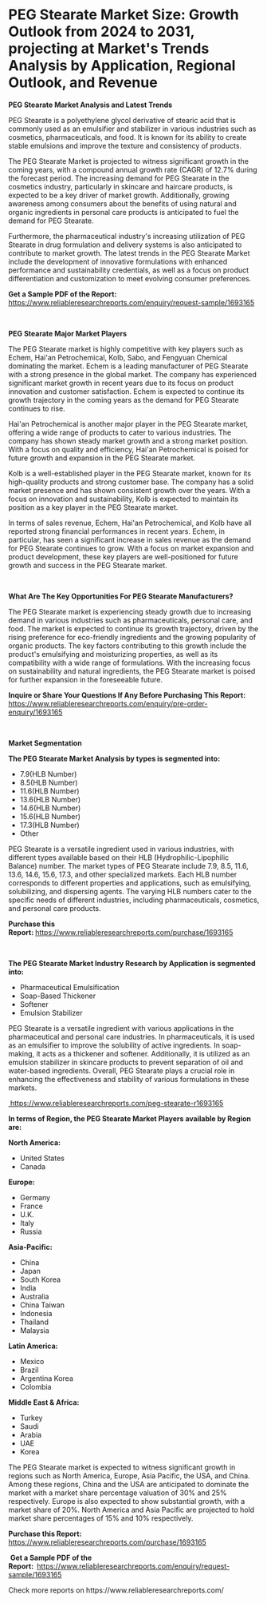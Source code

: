 <p><h1>PEG Stearate Market Size: Growth Outlook from 2024 to 2031, projecting at Market's Trends Analysis by Application, Regional Outlook, and Revenue</h1></p><p><strong>PEG Stearate Market Analysis and Latest Trends</strong></p>
<p><p>PEG Stearate is a polyethylene glycol derivative of stearic acid that is commonly used as an emulsifier and stabilizer in various industries such as cosmetics, pharmaceuticals, and food. It is known for its ability to create stable emulsions and improve the texture and consistency of products.</p><p>The PEG Stearate Market is projected to witness significant growth in the coming years, with a compound annual growth rate (CAGR) of 12.7% during the forecast period. The increasing demand for PEG Stearate in the cosmetics industry, particularly in skincare and haircare products, is expected to be a key driver of market growth. Additionally, growing awareness among consumers about the benefits of using natural and organic ingredients in personal care products is anticipated to fuel the demand for PEG Stearate.</p><p>Furthermore, the pharmaceutical industry's increasing utilization of PEG Stearate in drug formulation and delivery systems is also anticipated to contribute to market growth. The latest trends in the PEG Stearate Market include the development of innovative formulations with enhanced performance and sustainability credentials, as well as a focus on product differentiation and customization to meet evolving consumer preferences.</p></p>
<p><strong>Get a Sample PDF of the Report:&nbsp;</strong> <a href="https://www.reliableresearchreports.com/enquiry/request-sample/1693165">https://www.reliableresearchreports.com/enquiry/request-sample/1693165</a></p>
<p>&nbsp;</p>
<p><strong>PEG Stearate Major Market Players</strong></p>
<p><p>The PEG Stearate market is highly competitive with key players such as Echem, Hai'an Petrochemical, Kolb, Sabo, and Fengyuan Chemical dominating the market. Echem is a leading manufacturer of PEG Stearate with a strong presence in the global market. The company has experienced significant market growth in recent years due to its focus on product innovation and customer satisfaction. Echem is expected to continue its growth trajectory in the coming years as the demand for PEG Stearate continues to rise.</p><p>Hai'an Petrochemical is another major player in the PEG Stearate market, offering a wide range of products to cater to various industries. The company has shown steady market growth and a strong market position. With a focus on quality and efficiency, Hai'an Petrochemical is poised for future growth and expansion in the PEG Stearate market.</p><p>Kolb is a well-established player in the PEG Stearate market, known for its high-quality products and strong customer base. The company has a solid market presence and has shown consistent growth over the years. With a focus on innovation and sustainability, Kolb is expected to maintain its position as a key player in the PEG Stearate market.</p><p>In terms of sales revenue, Echem, Hai'an Petrochemical, and Kolb have all reported strong financial performances in recent years. Echem, in particular, has seen a significant increase in sales revenue as the demand for PEG Stearate continues to grow. With a focus on market expansion and product development, these key players are well-positioned for future growth and success in the PEG Stearate market.</p></p>
<p>&nbsp;</p>
<p><strong>What Are The Key Opportunities For PEG Stearate Manufacturers?</strong></p>
<p><p>The PEG Stearate market is experiencing steady growth due to increasing demand in various industries such as pharmaceuticals, personal care, and food. The market is expected to continue its growth trajectory, driven by the rising preference for eco-friendly ingredients and the growing popularity of organic products. The key factors contributing to this growth include the product's emulsifying and moisturizing properties, as well as its compatibility with a wide range of formulations. With the increasing focus on sustainability and natural ingredients, the PEG Stearate market is poised for further expansion in the foreseeable future.</p></p>
<p><strong>Inquire or Share Your Questions If Any Before Purchasing This Report:</strong> <a href="https://www.reliableresearchreports.com/enquiry/pre-order-enquiry/1693165">https://www.reliableresearchreports.com/enquiry/pre-order-enquiry/1693165</a></p>
<p>&nbsp;</p>
<p><strong>Market Segmentation</strong></p>
<p><strong>The PEG Stearate Market Analysis by types is segmented into:</strong></p>
<p><ul><li>7.9(HLB Number)</li><li>8.5(HLB Number)</li><li>11.6(HLB Number)</li><li>13.6(HLB Number)</li><li>14.6(HLB Number)</li><li>15.6(HLB Number)</li><li>17.3(HLB Number)</li><li>Other</li></ul></p>
<p><p>PEG Stearate is a versatile ingredient used in various industries, with different types available based on their HLB (Hydrophilic-Lipophilic Balance) number. The market types of PEG Stearate include 7.9, 8.5, 11.6, 13.6, 14.6, 15.6, 17.3, and other specialized markets. Each HLB number corresponds to different properties and applications, such as emulsifying, solubilizing, and dispersing agents. The varying HLB numbers cater to the specific needs of different industries, including pharmaceuticals, cosmetics, and personal care products.</p></p>
<p><strong>Purchase this Report:&nbsp;</strong><a href="https://www.reliableresearchreports.com/purchase/1693165">https://www.reliableresearchreports.com/purchase/1693165</a></p>
<p>&nbsp;</p>
<p><strong>The PEG Stearate Market Industry Research by Application is segmented into:</strong></p>
<p><ul><li>Pharmaceutical Emulsification</li><li>Soap-Based Thickener</li><li>Softener</li><li>Emulsion Stabilizer</li></ul></p>
<p><p>PEG Stearate is a versatile ingredient with various applications in the pharmaceutical and personal care industries. In pharmaceuticals, it is used as an emulsifier to improve the solubility of active ingredients. In soap-making, it acts as a thickener and softener. Additionally, it is utilized as an emulsion stabilizer in skincare products to prevent separation of oil and water-based ingredients. Overall, PEG Stearate plays a crucial role in enhancing the effectiveness and stability of various formulations in these markets.</p></p>
<p><a href="https://www.reliableresearchreports.com/peg-stearate-r1693165">&nbsp;https://www.reliableresearchreports.com/peg-stearate-r1693165</a></p>
<p><strong>In terms of Region, the PEG Stearate Market Players available by Region are:</strong></p>
<p>
    <p> <strong> North America: </strong>
        <ul>
            <li>United States</li>
            <li>Canada</li>
        </ul>
        </p> 
    <p> <strong> Europe: </strong>
        <ul>
            <li>Germany</li>
            <li>France</li>
            <li>U.K.</li>
            <li>Italy</li>
            <li>Russia</li>
        </ul>
        </p> 
    <p> <strong> Asia-Pacific: </strong>
        <ul>
            <li>China</li>
            <li>Japan</li>
            <li>South Korea</li>
            <li>India</li>
            <li>Australia</li>
            <li>China Taiwan</li>
            <li>Indonesia</li>
            <li>Thailand</li>
            <li>Malaysia</li>
        </ul>
        </p> 
    <p> <strong> Latin America: </strong>
        <ul>
            <li>Mexico</li>
            <li>Brazil</li>
            <li>Argentina Korea</li>
            <li>Colombia</li>
        </ul>
        </p> 
    <p> <strong> Middle East & Africa: </strong>
        <ul>
            <li>Turkey</li>
            <li>Saudi</li>
            <li>Arabia</li>
            <li>UAE</li>
            <li>Korea</li>
        </ul>
    </p>
    </p>
<p><p>The PEG Stearate market is expected to witness significant growth in regions such as North America, Europe, Asia Pacific, the USA, and China. Among these regions, China and the USA are anticipated to dominate the market with a market share percentage valuation of 30% and 25% respectively. Europe is also expected to show substantial growth, with a market share of 20%. North America and Asia Pacific are projected to hold market share percentages of 15% and 10% respectively.</p></p>
<p><strong>Purchase this Report: </strong><a href="https://www.reliableresearchreports.com/purchase/1693165">https://www.reliableresearchreports.com/purchase/1693165</a></p>
<p>&nbsp;<strong>Get a Sample PDF of the Report:&nbsp;&nbsp;</strong><a href="https://www.reliableresearchreports.com/enquiry/request-sample/1693165">https://www.reliableresearchreports.com/enquiry/request-sample/1693165</a></p>
<p><strong></strong></p>
<p>Check more reports on https://www.reliableresearchreports.com/</p>